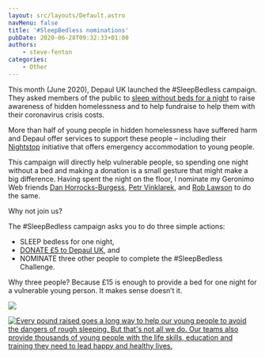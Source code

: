 ```yaml
---
layout: src/layouts/Default.astro
navMenu: false
title: '#SleepBedless nominations'
pubDate: 2020-06-28T09:32:33+01:00
authors:
    - steve-fenton
categories:
    - Other
---
```


This month (June 2020), Depaul UK launched the #SleepBedless campaign. They asked members of the public to [sleep without beds for a night](https://uk.depaulcharity.org/sleepbedless-campaign-launched) to raise awareness of hidden homelessness and to help fundraise to help them with their coronavirus crisis costs.

More than half of young people in hidden homelessness have suffered harm and Depaul offer services to support these people – including their [Nightstop](https://www.nightstop.org.uk/) initiative that offers emergency accommodation to young people.

This campaign will directly help vulnerable people, so spending one night without a bed and making a donation is a small gesture that might make a big difference. Having spent the night on the floor, I nominate my Geronimo Web friends [Dan Horrocks-Burgess](https://www.linkedin.com/in/dan-horrocks-burgess/), [Petr Vinklarek](https://www.linkedin.com/in/petr-vinkl%C3%A1rek-b2088bb7/), and [Rob Lawson](https://www.linkedin.com/in/rob-j-lawson/) to do the same.

Why not join us?

The #SleepBedless campaign asks you to do three simple actions:

- SLEEP bedless for one night,
- [DONATE £5 to Depaul UK](https://donate.uk.depaulcharity.org/), and
- NOMINATE three other people to complete the #SleepBedless Challenge.

Why three people? Because £15 is enough to provide a bed for one night for a vulnerable young person. It makes sense doesn’t it.

[![](/img/2020/06/sleep-bedless.jpg)](/2020/06/sleepbedless-nominations/sleep-bedless/)

[![Every pound raised goes a long way to help our young people to avoid the dangers of rough sleeping. But that's not all we do. Our teams also provide thousands of young people with the life skills, education and training they need to lead happy and healthy lives.](/img/2020/06/depaul-donation.jpg)](/2020/06/sleepbedless-nominations/depaul-donation/)